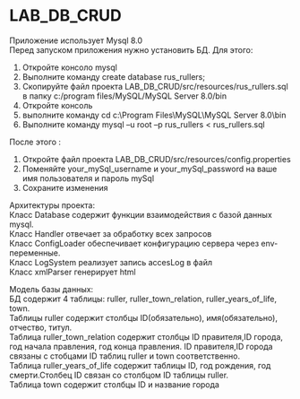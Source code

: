 # LAB_DB_CRUD
Приложение использует Mysql 8.0<br>
Перед запуском приложения нужно установить БД. Для этого:
  1. Откройте консоло mysql
  1. Выполните команду create database rus_rullers;
  1. Скопируйте файл проекта LAB_DB_CRUD/src/resources/rus_rullers.sql в папку c:/program files/MySQL/MySQL Server 8.0/bin
  1. Откройте консоль
  1. выполните команду cd c:\Program Files\MySQL\MySQL Server 8.0\bin
  1. Выполните команду mysql –u root –p rus_rullers < rus_rullers.sql

После этого :
  1. Откройте файл проекта LAB_DB_CRUD/src/resources/config.properties
  1. Поменяйте your_mySql_username и your_mySql_password на ваше имя пользователя и пароль mySql
  1. Сохраните изменения
 
 
  Архитектуры проекта: <br>
    Класс Database содержит функции взаимодействия с базой данных mysql.<br>
    Класс Handler отвечает за обработку всех запросов<br>
    Класс ConfigLoader обеспечивает конфигурацию сервера через env-переменные.<br>
    Класс LogSystem реализует запись accesLog в файл<br>
    Класс xmlParser генерирует html <br>
  
  Модель базы данных:<br>
  БД содержит 4 таблицы: ruller, ruller_town_relation, ruller_years_of_life, town.<br>
  Таблицы ruller содержит столбцы ID(обязательно), имя(обязательно), отчество, титул.<br>
  Таблица ruller_town_relation содержит столбцы ID правителя,ID города, год начала правления, год конца правления. ID правителя,ID города 
  связаны с стобцами ID таблиц ruller и town соответственно.<br>
  Таблица ruller_years_of_life содержит таблицы ID, год рождения, год смерти.Столбец ID связан со столбцом ID таблицы ruller.<br>
  Таблица town содержит столбцы ID и название города 
  
